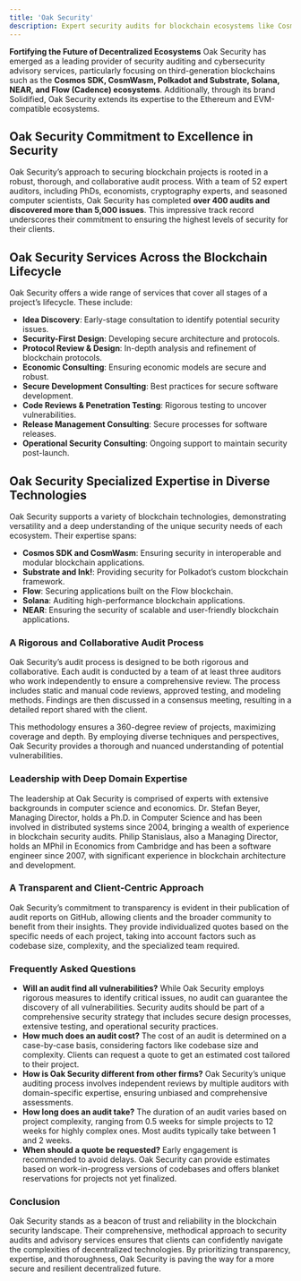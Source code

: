 ```yaml
---
title: 'Oak Security'
description: Expert security audits for blockchain ecosystems like Cosmos, Polkadot, Solana, NEAR, Flow, and Ethereum by Oak Security.
---
```


**Fortifying the Future of Decentralized Ecosystems**
Oak Security has emerged as a leading provider of security auditing and cybersecurity advisory services, particularly focusing on third-generation blockchains such as the **Cosmos SDK, CosmWasm, Polkadot and Substrate, Solana, NEAR, and Flow (Cadence) ecosystems**. Additionally, through its brand Solidified, Oak Security extends its expertise to the Ethereum and EVM-compatible ecosystems.

## Oak Security Commitment to Excellence in Security
Oak Security’s approach to securing blockchain projects is rooted in a robust, thorough, and collaborative audit process. With a team of 52 expert auditors, including PhDs, economists, cryptography experts, and seasoned computer scientists, Oak Security has completed **over 400 audits and discovered more than 5,000 issues**. This impressive track record underscores their commitment to ensuring the highest levels of security for their clients.

## Oak Security Services Across the Blockchain Lifecycle
Oak Security offers a wide range of services that cover all stages of a project’s lifecycle. These include:

- **Idea Discovery**: Early-stage consultation to identify potential security issues.
- **Security-First Design**: Developing secure architecture and protocols.
- **Protocol Review &amp; Design**: In-depth analysis and refinement of blockchain protocols.
- **Economic Consulting**: Ensuring economic models are secure and robust.
- **Secure Development Consulting**: Best practices for secure software development.
- **Code Reviews &amp; Penetration Testing**: Rigorous testing to uncover vulnerabilities.
- **Release Management Consulting**: Secure processes for software releases.
- **Operational Security Consulting**: Ongoing support to maintain security post-launch.

## Oak Security Specialized Expertise in Diverse Technologies
Oak Security supports a variety of blockchain technologies, demonstrating versatility and a deep understanding of the unique security needs of each ecosystem. Their expertise spans:

- **Cosmos SDK and CosmWasm**: Ensuring security in interoperable and modular blockchain applications.
- **Substrate and Ink!**: Providing security for Polkadot’s custom blockchain framework.
- **Flow**: Securing applications built on the Flow blockchain.
- **Solana**: Auditing high-performance blockchain applications.
- **NEAR**: Ensuring the security of scalable and user-friendly blockchain applications.

### A Rigorous and Collaborative Audit Process
Oak Security’s audit process is designed to be both rigorous and collaborative. Each audit is conducted by a team of at least three auditors who work independently to ensure a comprehensive review. The process includes static and manual code reviews, approved testing, and modeling methods. Findings are then discussed in a consensus meeting, resulting in a detailed report shared with the client.

This methodology ensures a 360-degree review of projects, maximizing coverage and depth. By employing diverse techniques and perspectives, Oak Security provides a thorough and nuanced understanding of potential vulnerabilities.

### Leadership with Deep Domain Expertise
The leadership at Oak Security is comprised of experts with extensive backgrounds in computer science and economics. Dr. Stefan Beyer, Managing Director, holds a Ph.D. in Computer Science and has been involved in distributed systems since 2004, bringing a wealth of experience in blockchain security audits. Philip Stanislaus, also a Managing Director, holds an MPhil in Economics from Cambridge and has been a software engineer since 2007, with significant experience in blockchain architecture and development.

### A Transparent and Client-Centric Approach
Oak Security’s commitment to transparency is evident in their publication of audit reports on GitHub, allowing clients and the broader community to benefit from their insights. They provide individualized quotes based on the specific needs of each project, taking into account factors such as codebase size, complexity, and the specialized team required.

### Frequently Asked Questions
- **Will an audit find all vulnerabilities?** While Oak Security employs rigorous measures to identify critical issues, no audit can guarantee the discovery of all vulnerabilities. Security audits should be part of a comprehensive security strategy that includes secure design processes, extensive testing, and operational security practices.
- **How much does an audit cost?** The cost of an audit is determined on a case-by-case basis, considering factors like codebase size and complexity. Clients can request a quote to get an estimated cost tailored to their project.
- **How is Oak Security different from other firms?** Oak Security’s unique auditing process involves independent reviews by multiple auditors with domain-specific expertise, ensuring unbiased and comprehensive assessments.
- **How long does an audit take?** The duration of an audit varies based on project complexity, ranging from 0.5 weeks for simple projects to 12 weeks for highly complex ones. Most audits typically take between 1 and 2 weeks.
- **When should a quote be requested?** Early engagement is recommended to avoid delays. Oak Security can provide estimates based on work-in-progress versions of codebases and offers blanket reservations for projects not yet finalized.

### Conclusion

Oak Security stands as a beacon of trust and reliability in the blockchain security landscape. Their comprehensive, methodical approach to security audits and advisory services ensures that clients can confidently navigate the complexities of decentralized technologies. By prioritizing transparency, expertise, and thoroughness, Oak Security is paving the way for a more secure and resilient decentralized future.
